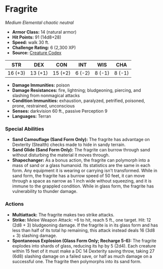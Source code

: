 # Fragrite

*Medium* *Elemental* *chaotic neutral*

- **Armor Class:** 14 (natural armor)
- **Hit Points:** 91 (14d8+28)
- **Speed:** walk 30 ft.
- **Challenge Rating:** 6 (2,300 XP)
- **Source:** [Creature Codex](https://koboldpress.com/kpstore/product/creature-codex-for-5th-edition-dnd/)

| STR | DEX | CON | INT | WIS | CHA |
| --- | --- | --- | --- | --- | --- |
| 16 (+3) | 13 (+1) | 15 (+2) | 6 (-2) | 8 (-1) | 8 (-1) |

- **Damage Immunities:** poison
- **Damage Resistances:** fire, lightning; bludgeoning, piercing, and slashing from nonmagical attacks
- **Condition Immunities:** exhaustion, paralyzed, petrified, poisoned, prone, restrained, unconscious
- **Senses:** darkvision 60 ft., passive Perception 9
- **Languages:** Terran
### Special Abilities
- **Sand Camouflage (Sand Form Only):** The fragrite has advantage on Dexterity (Stealth) checks made to hide in sandy terrain.
- **Sand Glide (Sand Form Only):** The fragrite can burrow through sand without disturbing the material it moves through.
- **Shapechanger:** As a bonus action, the fragrite can polymorph into a mass of sand or a glass humanoid. Its statistics are the same in each form. Any equipment it is wearing or carrying isn't transformed.   While in sand form, the fragrite has a burrow speed of 50 feet, it can move through a space as narrow as 1 inch wide without squeezing, and it is immune to the grappled condition. While in glass form, the fragrite has vulnerability to thunder damage.
### Actions
- **Multiattack:** The fragrite makes two strike attacks.
- **Strike:** Melee Weapon Attack: +6 to hit, reach 5 ft., one target. Hit: 12 (2d8 + 3) bludgeoning damage. If the fragrite is in its glass form and has less than half of its total hp remaining, this attack instead deals 16 (3d8 + 3) slashing damage.
- **Spontaneous Explosion (Glass Form Only; Recharge 5-6):** The fragrite explodes into shards of glass, reducing its hp by 5 (2d4). Each creature within 15 feet of it must make a DC 14 Dexterity saving throw, taking 27 (6d8) slashing damage on a failed save, or half as much damage on a successful one. The fragrite then polymorphs into its sand form.
